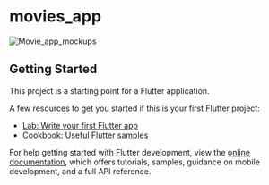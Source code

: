 # movies_app

![Movie_app_mockups](https://github.com/ilyes990/movie_app_flutter/assets/129783925/2ba04fd0-08e1-4f66-86ef-70481a219532)

## Getting Started

This project is a starting point for a Flutter application.

A few resources to get you started if this is your first Flutter project:

- [Lab: Write your first Flutter app](https://docs.flutter.dev/get-started/codelab)
- [Cookbook: Useful Flutter samples](https://docs.flutter.dev/cookbook)

For help getting started with Flutter development, view the
[online documentation](https://docs.flutter.dev/), which offers tutorials,
samples, guidance on mobile development, and a full API reference.
